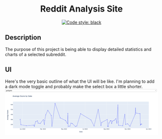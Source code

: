 <h1 align="center">Reddit Analysis Site</h1>

<p align="center">
    <a href="https://github.com/psf/black"><img alt="Code style: black" src="https://img.shields.io/badge/code%20style-black-000000.svg"></a>
</p>

## Description

The purpose of this project is being able to display detailed statistics and charts of a selected subreddit.

## UI
Here's the very basic outline of what the UI  will be like. I'm planning to add a dark mode toggle and probably make the select box a little shorter.
![UI Example](/readme_images/UI%20Example.png)